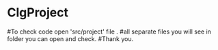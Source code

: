 # ClgProject
#To check code open 'src/project' file  .
#all separate files you will see in folder you can open and check.
#Thank you.
